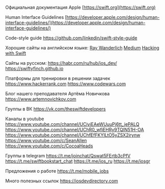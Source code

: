 

Официальная документация Apple 
[https://swift.org](https://swift.org)

Human Interface Guidelines
[https://developer.apple.com/design/human-interface-guidelines/](https://developer.apple.com/design/human-interface-guidelines/)

Code-style guide
https://github.com/linkedin/swift-style-guide

Хорошие сайты на английском языке: 
[Ray Wanderlich](https://www.raywenderlich.com)
[Medium](https://medium.com/swift-programming)
[Hacking with Swift](https://www.hackingwithswift.com)

Сайты на русском: 
https://habr.com/ru/hub/ios_dev/ 
https://swiftyfinch.github.io

Платформы для тренировки в решении задачек
https://www.hackerrank.com
https://www.codewars.com

Блог нашего преподавателя Артёма Новичкова
https://www.artemnovichkov.com

Группы в ВК
https://vk.com/theswiftdevelopers

Каналы в youtube
https://www.youtube.com/channel/UCiyiEAeWUuuPj6tt_jePALQ
https://www.youtube.com/channel/UChR0_wfiEHRy9TQIN51H-OA
https://www.youtube.com/channel/UChfEfFKYILtO5yZSX2irynw
https://www.youtube.com/c/SeanAllen
https://www.youtube.com/c/CocoaHeads 

Группы в telegram 
https://t.me/joinchat/Qswat5FErtb3cPfV
https://t.me/swiftbookstart_chat
https://t.me/ios_ru
https://t.me/iosgr 

Предложения о работе
https://t.me/mobile_jobs

Много полезных ссылок
https://iosdevdirectory.com


